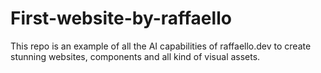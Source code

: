 # First-website-by-raffaello
This repo is an example of all the AI capabilities of raffaello.dev to create stunning websites, components and all kind of visual assets.
